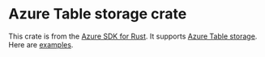 # Azure Table storage crate

This crate is from the [Azure SDK for Rust](https://github.com/azure/azure-sdk-for-rust). It supports [Azure Table storage](https://docs.microsoft.com/azure/storage/tables/table-storage-overview). Here are [examples](https://github.com/Azure/azure-sdk-for-rust/tree/main/sdk/data_tables).
